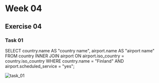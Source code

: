 # Week 04

## Exercise 04

### Task 01

SELECT country.name AS "country name", airport.name AS "airport name"
FROM country
INNER JOIN airport ON airport.iso_country = country.iso_country
WHERE country.name = "Finland" AND airport.scheduled_service = "yes";

![task_01](https://github.com/user-attachments/assets/21a1463b-9703-4a51-ad1c-aa4cfa3edd96)













